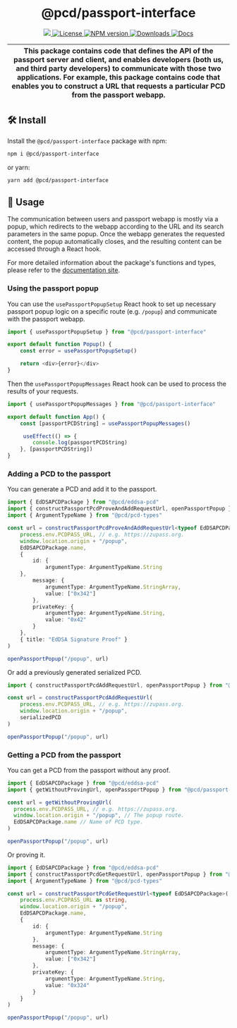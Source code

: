 <p align="center">
    <h1 align="center">
        @pcd/passport-interface
    </h1>
</p>

<p align="center">
    <a href="https://github.com/proofcarryingdata">
        <img src="https://img.shields.io/badge/project-PCD-blue.svg?style=flat-square">
    </a>
    <a href="https://github.com/proofcarryingdata/zupass/blob/main/packages/passport-interface/LICENSE">
        <img alt="License" src="https://img.shields.io/badge/license-GPL--3.0-green.svg?style=flat-square">
    </a>
    <a href="https://www.npmjs.com/package/@pcd/passport-interface">
        <img alt="NPM version" src="https://img.shields.io/npm/v/@pcd/passport-interface?style=flat-square" />
    </a>
    <a href="https://npmjs.org/package/@pcd/passport-interface">
        <img alt="Downloads" src="https://img.shields.io/npm/dm/@pcd/passport-interface.svg?style=flat-square" />
    </a>
    <a href="https://docs.pcd.team/modules/_pcd_passport_interface.html">
        <img alt="Docs" src="https://img.shields.io/badge/docs-typedoc-purple.svg?style=flat-square">
    </a>
</p>

| This package contains code that defines the API of the passport server and client, and enables developers (both us, and third party developers) to communicate with those two applications. For example, this package contains code that enables you to construct a URL that requests a particular PCD from the passport webapp. |
| ------------------------------------------------------------------------------------------------------------------------------------------------------------------------------------------------------------------------------------------------------------------------------------------------------------------------------------- |


## 🛠 Install

Install the `@pcd/passport-interface` package with npm:

```bash
npm i @pcd/passport-interface
```

or yarn:

```bash
yarn add @pcd/passport-interface
```

## 📜 Usage

The communication between users and passport webapp is mostly via a popup, which redirects to the webapp according to the URL and its search parameters in the same popup. Once the webapp generates the requested content, the popup automatically closes, and the resulting content can be accessed through a React hook.

For more detailed information about the package's functions and types, please refer to the [documentation site](https://docs.pcd.team/modules/_pcd_passport_interface.html).

### Using the passport popup

You can use the `usePassportPopupSetup` React hook to set up necessary passport popup logic on a specific route (e.g. `/popup`) and communicate with the passport webapp.

```typescript
import { usePassportPopupSetup } from "@pcd/passport-interface"

export default function Popup() {
    const error = usePassportPopupSetup()

    return <div>{error}</div>
}
```

Then the `usePassportPopupMessages` React hook can be used to process the results of your requests.

```typescript
import { usePassportPopupMessages } from "@pcd/passport-interface"

export default function App() {
    const [passportPCDString] = usePassportPopupMessages()

     useEffect(() => {
        console.log(passportPCDString)
    }, [passportPCDString])
}
```

### Adding a PCD to the passport

You can generate a PCD and add it to the passport.

```typescript
import { EdDSAPCDPackage } from "@pcd/eddsa-pcd"
import { constructPassportPcdProveAndAddRequestUrl, openPassportPopup } from "@pcd/passport-interface"
import { ArgumentTypeName } from "@pcd/pcd-types"

const url = constructPassportPcdProveAndAddRequestUrl<typeof EdDSAPCDPackage>(
    process.env.PCDPASS_URL, // e.g. https://zupass.org.
    window.location.origin + "/popup",
    EdDSAPCDPackage.name,
    {
        id: {
            argumentType: ArgumentTypeName.String
    },
        message: {
            argumentType: ArgumentTypeName.StringArray,
            value: ["0x342"]
        },
        privateKey: {
            argumentType: ArgumentTypeName.String,
            value: "0x42"
        }
    },
    { title: "EdDSA Signature Proof" }
)

openPassportPopup("/popup", url)
```

Or add a previously generated serialized PCD.

```typescript
import { constructPassportPcdAddRequestUrl, openPassportPopup } from "@pcd/passport-interface"

const url = constructPassportPcdAddRequestUrl(
    process.env.PCDPASS_URL, // e.g. https://zupass.org.
    window.location.origin + "/popup",
    serializedPCD
)

openPassportPopup("/popup", url)
```

### Getting a PCD from the passport

You can get a PCD from the passport without any proof.

```typescript
import { EdDSAPCDPackage } from "@pcd/eddsa-pcd"
import { getWithoutProvingUrl, openPassportPopup } from "@pcd/passport-interface"

const url = getWithoutProvingUrl(
  process.env.PCDPASS_URL, // e.g. https://zupass.org.
  window.location.origin + "/popup", // The popup route.
  EdDSAPCDPackage.name // Name of PCD type.
)

openPassportPopup("/popup", url)
```

Or proving it.

```typescript
import { EdDSAPCDPackage } from "@pcd/eddsa-pcd"
import { constructPassportPcdGetRequestUrl, openPassportPopup } from "@pcd/passport-interface"
import { ArgumentTypeName } from "@pcd/pcd-types"

const url = constructPassportPcdGetRequestUrl<typeof EdDSAPCDPackage>(
    process.env.PCDPASS_URL as string,
    window.location.origin + "/popup",
    EdDSAPCDPackage.name,
    {
        id: {
            argumentType: ArgumentTypeName.String
        },
        message: {
            argumentType: ArgumentTypeName.StringArray,
            value: ["0x342"]
        },
        privateKey: {
            argumentType: ArgumentTypeName.String,
            value: "0x324"
        }
    }
)

openPassportPopup("/popup", url)
```

